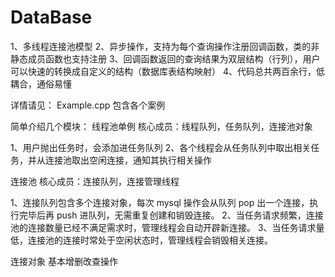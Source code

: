 # DataBase

1、多线程连接池模型
2、异步操作，支持为每个查询操作注册回调函数，类的非静态成员函数也支持注册
3、回调函数返回的查询结果为双层结构（行列），用户可以快速的转换成自定义的结构（数据库表结构映射）
4、代码总共两百余行，低耦合，通俗易懂

详情请见： Example.cpp 包含各个案例


简单介绍几个模块：
线程池单例
核心成员：线程队列，任务队列，连接池对象

1、用户抛出任务时，会添加进任务队列
2、各个线程会从任务队列中取出相关任务，并从连接池取出空闲连接，通知其执行相关操作

连接池
核心成员：连接队列，连接管理线程

1、连接队列包含多个连接对象，每次 mysql 操作会从队列 pop 出一个连接，执行完毕后再 push 进队列，无需重复创建和销毁连接。
2、当任务请求频繁，连接池的连接数量已经不满足需求时，管理线程会自动开辟新连接。
3、当任务请求量低，连接池的连接时常处于空闲状态时，管理线程会销毁相关连接。

连接对象
基本增删改查操作
